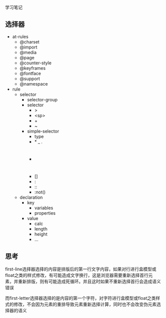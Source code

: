 学习笔记
## 选择器
- at-rules
    - @charset
    - @import
    - @media
    - @page
    - @counter-style
    - @keyframes
    - @fontface
    - @support
    - @namespace
- rule
    - selector
        - selector-group
        - selector
            - \>
            - \<sp\>
            - \+
            - \~
        - simple-selector
            - type
            - \*
            _ .
            - #
            - []
            - :
            - ::
            - :not()
    - declaration
        - key
            - variables
            - properties
        - value
            - calc
            - length
            - height
            - ...

## 思考
first-line选择器选择的内容是排版后的第一行文字内容，如果对行进行盒模型或float之类的样式修改，有可能造成文字换行，这是浏览器需要重新选择首行元素，并重新排版，则有可能造成死循环。并且这时如果不重新选择首行会造成语义错误

而first-letter选择器选择的是内容的第一个字符，对字符进行盒模型或float之类样式的修改，不会因为元素的重排导致元素重新选择计算，同时也不会改变伪元素选择器的语义
